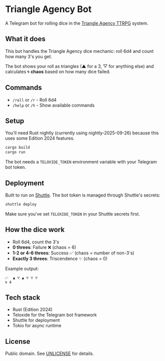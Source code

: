 # Triangle Agency Bot

A Telegram bot for rolling dice in the [Triangle Agency TTRPG](https://shop.hauntedtable.games/) system.

## What it does

This bot handles the Triangle Agency dice mechanic: roll 6d4 and count how many 3's you get. 

The bot shows your roll as triangles (▲ for a 3, ▽ for anything else) and calculates 🌀 **chaos** based on how many dice failed.

## Commands

- `/roll` or `/r` - Roll 6d4
- `/help` or `/h` - Show available commands

## Setup

You'll need Rust nightly (currently using nightly-2025-09-26) because this uses some Edition 2024 features.

```bash
cargo build
cargo run
```

The bot needs a `TELOXIDE_TOKEN` environment variable with your Telegram bot token. 
## Deployment

Built to run on [Shuttle](https://shuttle.dev). The bot token is managed through Shuttle's secrets:

```bash
shuttle deploy
```

Make sure you've set `TELOXIDE_TOKEN` in your Shuttle secrets first.

## How the dice work

- Roll 6d4, count the 3's
- **0 threes**: Failure ❌ (chaos = 6)
- **1-2 or 4-6 threes**: Success ✅ (chaos = number of non-3's)
- **Exactly 3 threes**: Triscendence ✨ (chaos = 0)

Example output:
```
✅  ▲ ▽ ▲ ▽ ▽ ▽
🌀 4
```

## Tech stack

- Rust (Edition 2024)
- Teloxide for the Telegram bot framework
- Shuttle for deployment
- Tokio for async runtime

## License

Public domain. See [UNLICENSE](UNLICENSE) for details.
